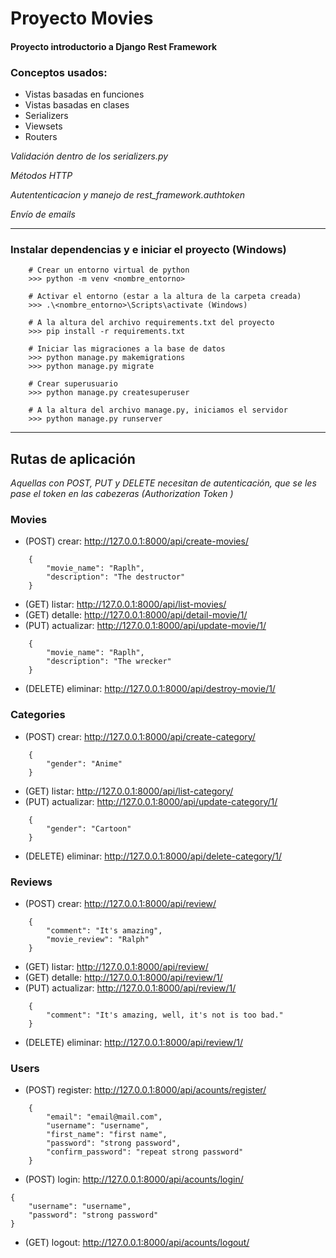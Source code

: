 # Proyecto Movies
#### Proyecto introductorio a Django Rest Framework

### Conceptos usados:
- Vistas basadas en funciones 
- Vistas basadas en clases
- Serializers
- Viewsets
- Routers

*Validación dentro de los serializers.py*

*Métodos HTTP*

*Autententicacion y manejo de rest_framework.authtoken*

*Envío de emails*


------
### Instalar dependencias y e iniciar el proyecto (Windows)

```
    # Crear un entorno virtual de python
    >>> python -m venv <nombre_entorno>

    # Activar el entorno (estar a la altura de la carpeta creada)
    >>> .\<nombre_entorno>\Scripts\activate (Windows)

    # A la altura del archivo requirements.txt del proyecto
    >>> pip install -r requirements.txt

    # Iniciar las migraciones a la base de datos
    >>> python manage.py makemigrations
    >>> python manage.py migrate

    # Crear superusuario
    >>> python manage.py createsuperuser

    # A la altura del archivo manage.py, iniciamos el servidor
    >>> python manage.py runserver
```
------


## Rutas de aplicación
*Aquellas con POST, PUT y DELETE necesitan de autenticación, que se les pase el token en las cabezeras (Authorization Token <Token que envia al hacer login>)*

### Movies
- (POST) crear: http://127.0.0.1:8000/api/create-movies/
```
    {
        "movie_name": "Raplh",
        "description": "The destructor"
    }
```
- (GET) listar: http://127.0.0.1:8000/api/list-movies/
- (GET) detalle: http://127.0.0.1:8000/api/detail-movie/1/
- (PUT) actualizar: http://127.0.0.1:8000/api/update-movie/1/
```
    {
        "movie_name": "Raplh",
        "description": "The wrecker"
    }
```
- (DELETE) eliminar: http://127.0.0.1:8000/api/destroy-movie/1/

### Categories
- (POST) crear: http://127.0.0.1:8000/api/create-category/
```
    {
        "gender": "Anime"
    }
```

- (GET) listar: http://127.0.0.1:8000/api/list-category/
- (PUT) actualizar: http://127.0.0.1:8000/api/update-category/1/
```
    {
        "gender": "Cartoon"
    }
```

- (DELETE) eliminar: http://127.0.0.1:8000/api/delete-category/1/

### Reviews
- (POST)   crear: http://127.0.0.1:8000/api/review/
```
    {
        "comment": "It's amazing",
        "movie_review": "Ralph"
    }
```

- (GET)    listar: http://127.0.0.1:8000/api/review/  
- (GET)    detalle: http://127.0.0.1:8000/api/review/1/
- (PUT)    actualizar: http://127.0.0.1:8000/api/review/1/
```
    {
        "comment": "It's amazing, well, it's not is too bad."
    }
```

- (DELETE) eliminar: http://127.0.0.1:8000/api/review/1/   

### Users
- (POST) register: http://127.0.0.1:8000/api/acounts/register/
```
    {
        "email": "email@mail.com",
        "username": "username",
        "first_name": "first name",
        "password": "strong password",
        "confirm_password": "repeat strong password"
    }
```

- (POST) login: http://127.0.0.1:8000/api/acounts/login/
```
{
    "username": "username",
    "password": "strong password"
}
```

- (GET)  logout: http://127.0.0.1:8000/api/acounts/logout/
